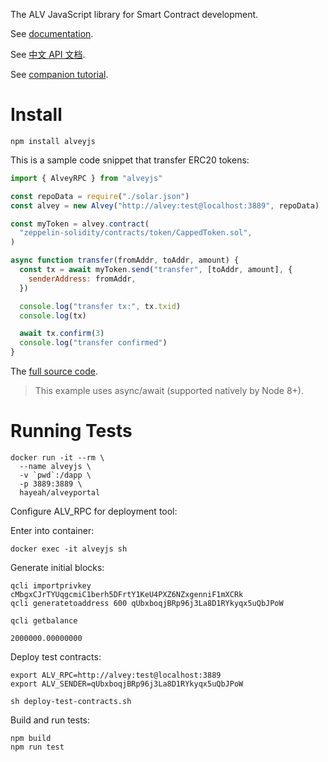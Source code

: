 The ALV JavaScript library for Smart Contract development.

See [documentation](https://alveyproject.github.io/alveyjs-doc/).

See [中文 API 文档](https://alveyproject.github.io/alveyjs-doc-cn/).

See [companion tutorial](https://github.com/alveyproject/alveybook/blob/master/en/part2/erc20-js.md).

# Install

```
npm install alveyjs
```

This is a sample code snippet that transfer ERC20 tokens:

```js
import { AlveyRPC } from "alveyjs"

const repoData = require("./solar.json")
const alvey = new Alvey("http://alvey:test@localhost:3889", repoData)

const myToken = alvey.contract(
  "zeppelin-solidity/contracts/token/CappedToken.sol",
)

async function transfer(fromAddr, toAddr, amount) {
  const tx = await myToken.send("transfer", [toAddr, amount], {
    senderAddress: fromAddr,
  })

  console.log("transfer tx:", tx.txid)
  console.log(tx)

  await tx.confirm(3)
  console.log("transfer confirmed")
}
```

The [full source code](https://github.com/alveyproject/alveybook-mytoken-alveyjs-cli).

> This example uses async/await (supported natively by Node 8+).

# Running Tests

```
docker run -it --rm \
  --name alveyjs \
  -v `pwd`:/dapp \
  -p 3889:3889 \
  hayeah/alveyportal
```

Configure ALV_RPC for deployment tool:

Enter into container:

```
docker exec -it alveyjs sh
```

Generate initial blocks:

```
qcli importprivkey cMbgxCJrTYUqgcmiC1berh5DFrtY1KeU4PXZ6NZxgenniF1mXCRk
qcli generatetoaddress 600 qUbxboqjBRp96j3La8D1RYkyqx5uQbJPoW

qcli getbalance

2000000.00000000
```

Deploy test contracts:

```
export ALV_RPC=http://alvey:test@localhost:3889
export ALV_SENDER=qUbxboqjBRp96j3La8D1RYkyqx5uQbJPoW

sh deploy-test-contracts.sh
```

Build and run tests:

```
npm build
npm run test
```
